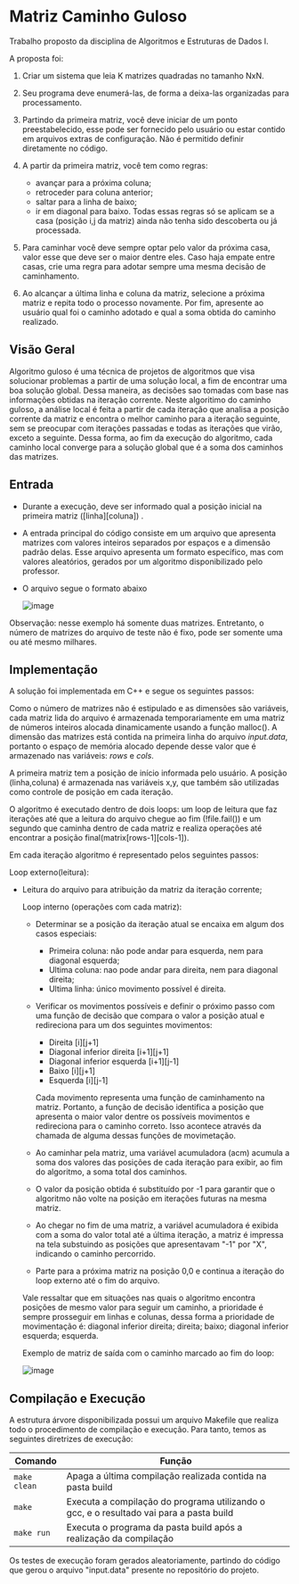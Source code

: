 # Matriz Caminho Guloso
Trabalho proposto da disciplina de Algoritmos e Estruturas de Dados I.

  A proposta foi: 

  1. Criar um sistema que leia K matrizes quadradas no tamanho NxN.
  
  2. Seu programa deve enumerá-las, de forma a deixa-las organizadas para processamento. 

  3. Partindo da primeira matriz, você deve iniciar de um ponto preestabelecido, esse pode ser fornecido pelo usuário ou estar contido em arquivos extras de   configuração. Não é permitido definir diretamente no código. 

  4. A partir da primeira matriz, você tem como regras: 
     * avançar para a próxima coluna; 
     * retroceder para coluna anterior;         
     *  saltar para a linha de   baixo; 
     * ir em diagonal para baixo. Todas  essas regras só se aplicam se a casa (posição i,j da matriz) ainda não tenha sido descoberta ou já           processada. 

  5. Para caminhar você deve sempre optar pelo valor da próxima casa, valor esse que deve ser o maior dentre eles. Caso haja empate entre casas, crie uma      regra para adotar sempre uma mesma decisão de caminhamento. 

  6. Ao alcançar a última linha e coluna da matriz, selecione a próxima matriz e repita todo o processo novamente. Por fim, apresente ao usuário qual foi o caminho adotado e qual a soma obtida do caminho realizado. 


## Visão Geral
Algoritmo guloso é uma técnica de projetos de algoritmos que visa solucionar problemas a partir de uma solução local, a fim de encontrar uma boa solução global. Dessa maneira, as decisões sao tomadas com base nas informações obtidas na iteração corrente. Neste algoritimo do caminho guloso, a análise local é feita a partir de cada iteração que analisa a posição corrente da matriz e encontra o melhor caminho para a iteração seguinte, sem se preocupar com iterações passadas e todas as iterações que virão, exceto a seguinte. Dessa forma, ao fim da execução do algoritmo, cada caminho local converge para a solução global que é a soma dos caminhos das matrizes.

## Entrada
* Durante a execução, deve ser informado qual a posição inicial na primeira matriz ([linha][coluna]) .
* A entrada principal do código consiste em um arquivo que apresenta matrizes com valores inteiros separados por espaços e a dimensão padrão delas. Esse arquivo apresenta um formato específico, mas com valores aleatórios, gerados por um algoritmo disponibilizado pelo professor.


* O arquivo segue o formato abaixo

     ![image](https://user-images.githubusercontent.com/64996505/226121191-c0277b02-4034-4c2d-a01b-0a440e3e4904.png)

Observação: nesse exemplo há somente duas matrizes. Entretanto, o número de matrizes do arquivo de teste não é fixo, pode ser somente uma ou até mesmo milhares.

## Implementação
A solução foi implementada em C++ e segue os seguintes passos:

Como o número de matrizes não é estipulado e as dimensões são variáveis, cada matriz lida do arquivo é armazenada temporariamente em uma matriz de números inteiros alocada dinamicamente usando a função malloc(). A dimensão das matrizes está contida na primeira linha do arquivo *input.data*, portanto o espaço de memória alocado depende desse valor que é armazenado nas variáveis: *rows* e *cols*.

A primeira matriz tem a posição de início informada pelo usuário. A posição (linha,coluna) é armazenada nas variáveis x,y, que também são utilizadas como controle de posição em cada iteração.

O algoritmo é executado dentro de dois loops: um loop de leitura que faz iterações até que a leitura do arquivo chegue ao fim (!file.fail()) e um segundo que caminha dentro de cada matriz e realiza operações até encontrar a posição final(matrix[rows-1][cols-1]).

Em cada iteração algoritmo é representado pelos seguintes passos:

  Loop externo(leitura):
  * Leitura do arquivo para atribuição da matriz da iteração corrente;

    Loop interno (operações com cada matriz):

    * Determinar se a posição da iteração atual se encaixa em algum dos casos especiais:
      * Primeira coluna: não pode andar para esquerda, nem para diagonal esquerda;
      * Ultima coluna: nao pode andar para direita, nem para diagonal direita;
      * Ultima linha: único movimento possível é direita.
       
    * Verificar os movimentos possíveis e definir o próximo passo com uma função de decisão que compara o valor a posição atual e redireciona para um dos seguintes movimentos:
      * Direita [i][j+1]
      * Diagonal inferior direita [i+1][j+1]
      * Diagonal inferior esquerda [i+1][j-1]
      * Baixo [i][j+1]
      * Esquerda [i][j-1]
       
       Cada movimento representa uma função de caminhamento na matriz. Portanto, a função de decisão identifica a posição que apresenta o maior valor dentre os possíveis movimentos e redireciona para o caminho correto. Isso acontece através da chamada de alguma dessas funções de movimetação.
      
    * Ao caminhar pela matriz, uma variável acumuladora (acm) acumula a soma dos valores das posições de cada iteração para exibir, ao fim do algoritmo, a soma total dos caminhos.
    
    * O valor da posição obtida é substituído por -1 para garantir que o algoritmo não volte na posição em iterações futuras na mesma matriz.
    
    * Ao chegar no fim de uma matriz, a variável acumuladora é exibida com a soma do valor total até a última iteração, a matriz é impressa na tela substuindo as posições que apresentavam "-1" por "X", indicando o caminho percorrido.
    
    * Parte para a próxima matriz na posição 0,0 e continua a iteração do loop externo até o fim do arquivo.

    Vale ressaltar que em situações nas quais  o algoritmo encontra posições de mesmo valor para seguir um caminho, a prioridade é sempre prosseguir em linhas e colunas, dessa forma a prioridade de movimentação é: diagonal inferior direita; direita; baixo; diagonal inferior esquerda; esquerda.


    Exemplo de matriz de saída com o caminho marcado ao fim do loop:
    
      ![image](https://user-images.githubusercontent.com/64996505/226490194-b64609a6-e780-431a-92ab-70a339d192f7.png)


## Compilação e Execução

A estrutura árvore disponibilizada possui um arquivo Makefile que realiza todo o procedimento de compilação e execução. Para tanto, temos as seguintes diretrizes de execução:


| Comando                |  Função                                                                                           |                     
| -----------------------| ------------------------------------------------------------------------------------------------- |
|  `make clean`          | Apaga a última compilação realizada contida na pasta build                                        |
|  `make`                | Executa a compilação do programa utilizando o gcc, e o resultado vai para a pasta build           |
|  `make run`            | Executa o programa da pasta build após a realização da compilação                                 |

Os testes de execução foram gerados aleatoriamente, partindo do código que gerou o arquivo "input.data" presente no repositório do projeto.
    


